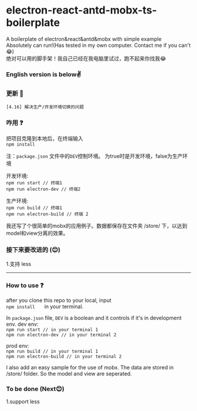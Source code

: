 # electron-react-antd-mobx-ts-boilerplate
 A boilerplate of electron&amp;react&amp;antd&amp;mobx with simple example   
 Absolutely can run!(Has tested in my own computer. Contact me if you can't😂)   
 绝对可以用的脚手架！我自己已经在我电脑里试过，跑不起来你找我😂   

### English version is below✌
### 更新 🎉
    [4.16] 解决生产/开发环境切换的问题
### 咋用 ❓
把项目克隆到本地后，在终端输入    
` npm install    `

注：` package.json ` 文件中的` DEV `控制环境。 为true时是开发环境，false为生产环境

开发环境:   
` npm run start // 终端1    `    
` npm run electron-dev // 终端2    `

生产环境:   
` npm run build // 终端1     `    
` npm run electron-build // 终端 2    `

我还写了个很简单的mobx的应用例子。数据都保存在文件夹 /store/ 下，以达到model和view分离的效果。

### 接下来要改进的 (😊)
1.支持 less

-----------------------------------------------------------------------------------------
### How to use ❓
after you clone this repo to your local, input    
` npm install    `
in your terminal.

In ` package.json ` file, ` DEV ` is a boolean and it controls if it's in development env.
dev env:   
` npm run start // in your terminal 1    `    
` npm run electron-dev // in your terminal 2    `

prod env:   
` npm run build // in your terminal 1     `    
` npm run electron-build // in your terminal 2    `

I also add an easy sample for the use of mobx.
The data are stored in /store/ folder.
So the model and view are seperated.


### To be done (Next😊)
1.support less